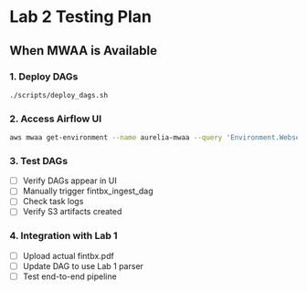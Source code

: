 # Lab 2 Testing Plan

## When MWAA is Available

### 1. Deploy DAGs
```bash
./scripts/deploy_dags.sh
```

### 2. Access Airflow UI
```bash
aws mwaa get-environment --name aurelia-mwaa --query 'Environment.WebserverUrl' --output text
```

### 3. Test DAGs
- [ ] Verify DAGs appear in UI
- [ ] Manually trigger fintbx_ingest_dag
- [ ] Check task logs
- [ ] Verify S3 artifacts created

### 4. Integration with Lab 1
- [ ] Upload actual fintbx.pdf
- [ ] Update DAG to use Lab 1 parser
- [ ] Test end-to-end pipeline
